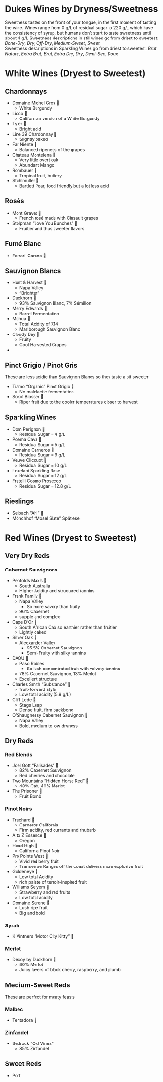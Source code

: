 # Dukes Wines by Dryness/Sweetness
Sweetness tastes on the front of your tongue, in the first moment of tasting the wine.  Wines range from 0 g/L of residual sugar to 220 g/L  which have the consistency of syrup, but humans don’t start to taste sweetness until about 4 g/L
Sweetness descriptions in still wines go from driest to sweetest: *Bone-Dry*, *Dry*, *Off-Dry*, *Medium-Sweet*, *Sweet*  
Sweetness descriptions in Sparkling Wines go from driest to sweetest: *Brut Nature*, *Extra Brut*, *Brut*, *Extra Dry*, *Dry*, *Demi-Sec*, *Doux*

# White Wines (Dryest to Sweetest)
## Chardonnays
- Domaine Michel Gros 🍾
	- White Burgundy
- Lioco 🍾
	- Californian version of a White Burgundy
- Tyler 🍷
	- Bright acid
- Line 39 Chardonnay 🍷
	- Slightly oaked
- Far Niente 🍾
	- Balanced ripeness of the grapes
- Chateau Montelena 🍾
	- Very little overt oak
	- Abundant Mango
- Rombauer 🍷
	- Tropical fruit, buttery
- Stuhlmuller 🍾
	- Bartlett Pear, food friendly but a lot less acid

## Rosés
- Mont Gravet 🍷
	- French rosé made with Cinsault grapes
- Stolpman “Love You Bunches” 🍷
	- Fruitier and thus sweeter flavors

## Fumé Blanc
- Ferrari-Carano 🍾
	
## Sauvignon Blancs
- Hunt & Harvest 🍷
	- Napa Valley
	- “Brighter”
- Duckhorn 🍾
	- 93% Sauvignon Blanc, 7% Sémillon
- Merry Edwards 🍾
	- Barrel Fermentation
- Mohua 🍷
	- Total Acidity of 7.14
	- Marlborough Sauvignon Blanc
- Cloudy Bay 🍾
	- Fruity
	- Cool Harvested Grapes
-
## Pinot Grigio / Pinot Gris
These are less acidic than Sauvignon Blancs so they taste a bit sweeter
- Tiamo “Organic” Pinot Grigio 🍷
	- No malolactic fermentation
- Sokol Blosser 🍾
	- Riper fruit due to the cooler temperatures closer to harvest

## Sparkling Wines
- Dom Perignon 🍾
	- Residual Sugar = 4 g/L
- Poema Cava 🍷
	- Residual Sugar = 5 g/L
- Domaine Carneros 🍾
	- Residual Sugar = 9 g/L
- Veuve Clicquot 🍾
	- Residual Sugar = 10 g/L
- Lokelani Sparkling Rose
	- Residual Sugar = 12 g/L
- Fratelli Cosmo Prosecco
	- Residual Sugar = 12.8 g/L

## Rieslings
- Selbach “Ahi” 🍷
- Mönchhof “Mosel Slate” Spätlese

# Red Wines (Dryest to Sweetest)
## Very Dry Reds
### Cabernet Sauvignons
-  Penfolds Max’s 🍷
	 - South Australia
	 - Higher Acidity and structured tannins
 - Frank Family 🍾
	 - Napa Valley
		 - So more savory than fruity
	 - 96% Cabernet
	 - supple and complex
 - Cape D’Or 🍷
	 - South African Cab so earthier rather than fruitier
	 - Lightly oaked
 - Silver Oak 🍾
	 - Alecxander Valley
		 - 95.5% Cabernet Sauvignon
		 - Semi-Fruity with silky tannins
 - DAOU 🍾
	 - Paso Robles
		 - So lush concentrated fruit with velvety tannins
	 - 78% Cabernet Sauvignon, 13% Merlot
	 - Excellent structure
 - Charles Smith “Substance” 🍾
	 - fruit-forward style
	 - Low total acidity (5.9 g/L)
 - Cliff Lede 🍾
	 - Stags Leap
	 - Dense fruit, firm backbone
 - O’Shaugnessy Cabernet Sauvignon 🍾
	 - Napa Valley
	 - Bold, medium to low dryness

## Dry Reds
### Red Blends
- Joel Gott “Palisades” 🍷
	 - 82% Cabernet Sauvignon
	 - Red cherries and chocolate
 - Two Mountains “Hidden Horse Red” 🍷
	 - 48% Cab, 40% Merlot
 - The Prisoner 🍾
	 - Fruit Bomb

### Pinot Noirs
-  Truchard 🍾
	 - Carneros California
	 - Firm acidity, red currants and rhubarb
 - A to Z Essence 🍷
	 - Oregon 
 - Head High 🍷
	 - California Pinot Noir
 - Pro Points West 🍾
	 - Vivid red berry fruit
	 - Transverse Ranges off the coast delivers more explosive fruit
 - Goldeneye 🍾
	 - Low total Acidity
	 - rich palate of terroir-inspired fruit
 - Williams Selyem 🍾
	 - Strawberry and red fruits
	 - Low total acidity
 - Domaine Serene 🍾
	 - Lush ripe fruit
	 - Big and bold

### Syrah
- K Vintners “Motor City Kitty” 🍾

### Merlot
- Decoy by Duckhorn 🍾
	- 80% Merlot
	- Juicy layers of black cherry, raspberry, and plumb

## Medium-Sweet Reds
These are perfect for meaty feasts
### Malbec
- Tentadora 🍷

### Zinfandel
- Bedrock “Old Vines”
	- 85% Zinfandel

## Sweet Reds
- Port

